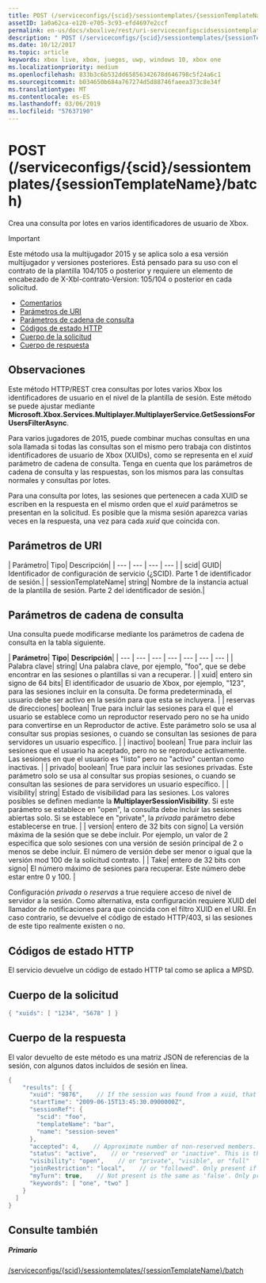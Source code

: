```yaml
---
title: POST (/serviceconfigs/{scid}/sessiontemplates/{sessionTemplateName}/batch)
assetID: 1a0a62ca-e120-e705-3c93-efd4697e2ccf
permalink: en-us/docs/xboxlive/rest/uri-serviceconfigscidsessiontemplatessessiontemplatenamebatchpost.html
description: " POST (/serviceconfigs/{scid}/sessiontemplates/{sessionTemplateName}/batch)"
ms.date: 10/12/2017
ms.topic: article
keywords: xbox live, xbox, juegos, uwp, windows 10, xbox one
ms.localizationpriority: medium
ms.openlocfilehash: 833b3c6b532dd65856342678d646798c5f24a6c1
ms.sourcegitcommit: b034650b684a767274d5d88746faeea373c8e34f
ms.translationtype: MT
ms.contentlocale: es-ES
ms.lasthandoff: 03/06/2019
ms.locfileid: "57637190"
---
```

# <a name="post-serviceconfigsscidsessiontemplatessessiontemplatenamebatch"></a>POST (/serviceconfigs/{scid}/sessiontemplates/{sessionTemplateName}/batch)
Crea una consulta por lotes en varios identificadores de usuario de Xbox.

> [!IMPORTANT]
> Este método usa la multijugador 2015 y se aplica solo a esa versión multijugador y versiones posteriores. Está pensado para su uso con el contrato de la plantilla 104/105 o posterior y requiere un elemento de encabezado de X-Xbl-contrato-Version: 105/104 o posterior en cada solicitud.

  * [Comentarios](#ID4ET)
  * [Parámetros de URI](#ID4EKB)
  * [Parámetros de cadena de consulta](#ID4EVB)
  * [Códigos de estado HTTP](#ID4EGF)
  * [Cuerpo de la solicitud](#ID4ENF)
  * [Cuerpo de respuesta](#ID4EWF)

<a id="ID4ET"></a>


## <a name="remarks"></a>Observaciones

Este método HTTP/REST crea consultas por lotes varios Xbox los identificadores de usuario en el nivel de la plantilla de sesión. Este método se puede ajustar mediante **Microsoft.Xbox.Services.Multiplayer.MultiplayerService.GetSessionsForUsersFilterAsync**.

Para varios jugadores de 2015, puede combinar muchas consultas en una sola llamada si todas las consultas son el mismo pero trabaja con distintos identificadores de usuario de Xbox (XUIDs), como se representa en el *xuid* parámetro de cadena de consulta. Tenga en cuenta que los parámetros de cadena de consulta y las respuestas, son los mismos para las consultas normales y consultas por lotes.

Para una consulta por lotes, las sesiones que pertenecen a cada XUID se escriben en la respuesta en el mismo orden que el *xuid* parámetros se presentan en la solicitud. Es posible que la misma sesión aparezca varias veces en la respuesta, una vez para cada *xuid* que coincida con.

<a id="ID4EKB"></a>


## <a name="uri-parameters"></a>Parámetros de URI

| Parámetro| Tipo| Descripción|
| --- | --- | --- | --- |
| scid| GUID| Identificador de configuración de servicio (¿SCID). Parte 1 de identificador de sesión.|
| sessionTemplateName| string| Nombre de la instancia actual de la plantilla de sesión. Parte 2 del identificador de sesión.|

<a id="ID4EVB"></a>


## <a name="query-string-parameters"></a>Parámetros de cadena de consulta

Una consulta puede modificarse mediante los parámetros de cadena de consulta en la tabla siguiente.

| <b>Parámetro</b>| <b>Tipo</b>| <b>Descripción</b>|
| --- | --- | --- | --- | --- | --- | --- |
| Palabra clave| string| Una palabra clave, por ejemplo, "foo", que se debe encontrar en las sesiones o plantillas si van a recuperar. |
| xuid| entero sin signo de 64 bits| El identificador de usuario de Xbox, por ejemplo, "123", para las sesiones incluir en la consulta. De forma predeterminada, el usuario debe ser activo en la sesión para que esta se incluyera. |
| reservas de direcciones| boolean| True para incluir las sesiones para el que el usuario se establece como un reproductor reservado pero no se ha unido para convertirse en un Reproductor de active. Este parámetro solo se usa al consultar sus propias sesiones, o cuando se consultan las sesiones de para servidores un usuario específico. |
| inactivo| boolean| True para incluir las sesiones que el usuario ha aceptado, pero no se reproduce activamente. Las sesiones en que el usuario es "listo" pero no "activo" cuentan como inactivas. |
| privado| boolean| True para incluir las sesiones privadas. Este parámetro solo se usa al consultar sus propias sesiones, o cuando se consultan las sesiones de para servidores un usuario específico. |
| visibility| string| Estado de visibilidad para las sesiones. Los valores posibles se definen mediante la <b>MultiplayerSessionVisibility</b>. Si este parámetro se establece en "open", la consulta debe incluir las sesiones abiertas solo. Si se establece en "private", la <i>privada</i> parámetro debe establecerse en true. |
| version| entero de 32 bits con signo| La versión máxima de la sesión que se debe incluir. Por ejemplo, un valor de 2 especifica que solo sesiones con una versión de sesión principal de 2 o menos se debe incluir. El número de versión debe ser menor o igual que la versión mod 100 de la solicitud contrato. |
| Take| entero de 32 bits con signo| El número máximo de sesiones para recuperar. Este número debe estar entre 0 y 100. |


Configuración *privada* o *reservas* a true requiere acceso de nivel de servidor a la sesión. Como alternativa, esta configuración requiere XUID del llamador de notificaciones para que coincida con el filtro XUID en el URI. En caso contrario, se devuelve el código de estado HTTP/403, si las sesiones de este tipo realmente existen o no.

<a id="ID4EGF"></a>


## <a name="http-status-codes"></a>Códigos de estado HTTP
El servicio devuelve un código de estado HTTP tal como se aplica a MPSD.  
<a id="ID4ENF"></a>


## <a name="request-body"></a>Cuerpo de la solicitud


```cpp
{ "xuids": [ "1234", "5678" ] }

```


<a id="ID4EWF"></a>


## <a name="response-body"></a>Cuerpo de la respuesta

El valor devuelto de este método es una matriz JSON de referencias de la sesión, con algunos datos incluidos de sesión en línea.


```cpp
{
    "results": [ {
      "xuid": "9876",    // If the session was found from a xuid, that xuid.
      "startTime": "2009-06-15T13:45:30.0900000Z",
      "sessionRef": {
        "scid": "foo",
        "templateName": "bar",
        "name": "session-seven"
      },
      "accepted": 4,    // Approximate number of non-reserved members.
      "status": "active",    // or "reserved" or "inactive". This is the state of the user in the session, not the session itself. Only present if the session was found using a xuid.
      "visibility": "open",    // or "private", "visible", or "full"
      "joinRestriction": "local",    // or "followed". Only present if 'visibility' is "open" or "full" and the session has a join restriction.
      "myTurn": true,    // Not present is the same as 'false'. Only present if the session was found using a xuid.
      "keywords": [ "one", "two" ]
    }
  ]
}
```


<a id="ID4EDG"></a>


## <a name="see-also"></a>Consulte también

<a id="ID4EFG"></a>


##### <a name="parent"></a>Primario

[/serviceconfigs/{scid}/sessiontemplates/{sessionTemplateName}/batch](uri-serviceconfigscidsessiontemplatessessiontemplatenamebatch.md)
